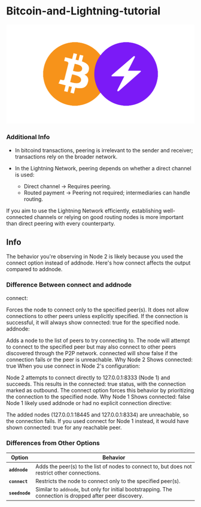 # Bitcoin-and-Lightning-tutorial
![Bitcoin-Lightning](assets/image.png)

### Additional Info
- In bitcoind transactions, peering is irrelevant to the sender and receiver; transactions rely on the broader network.
- In the Lightning Network, peering depends on whether a direct channel is used:

	- Direct channel → Requires peering.
	- Routed payment → Peering not required; intermediaries can handle routing.

If you aim to use the Lightning Network efficiently, establishing well-connected channels or relying on good routing nodes is more important than direct peering with every counterparty.

## Info
The behavior you're observing in Node 2 is likely because you used the connect option instead of addnode. Here's how connect affects the output compared to addnode.

### Difference Between connect and addnode
connect:

Forces the node to connect only to the specified peer(s).
It does not allow connections to other peers unless explicitly specified.
If the connection is successful, it will always show connected: true for the specified node.
addnode:

Adds a node to the list of peers to try connecting to.
The node will attempt to connect to the specified peer but may also connect to other peers discovered through the P2P network.
connected will show false if the connection fails or the peer is unreachable.
Why Node 2 Shows connected: true
When you use connect in Node 2's configuration:

Node 2 attempts to connect directly to 127.0.0.1:8333 (Node 1) and succeeds.
This results in the connected: true status, with the connection marked as outbound.
The connect option forces this behavior by prioritizing the connection to the specified node.
Why Node 1 Shows connected: false
Node 1 likely used addnode or had no explicit connection directive:

The added nodes (127.0.0.1:18445 and 127.0.0.1:8334) are unreachable, so the connection fails.
If you used connect for Node 1 instead, it would have shown connected: true for any reachable peer.

### **Differences from Other Options**
| **Option**      | **Behavior**                                                                                 |
|------------------|---------------------------------------------------------------------------------------------|
| **`addnode`**    | Adds the peer(s) to the list of nodes to connect to, but does not restrict other connections. |
| **`connect`**    | Restricts the node to connect only to the specified peer(s).                                 |
| **`seednode`**   | Similar to `addnode`, but only for initial bootstrapping. The connection is dropped after peer discovery. |
